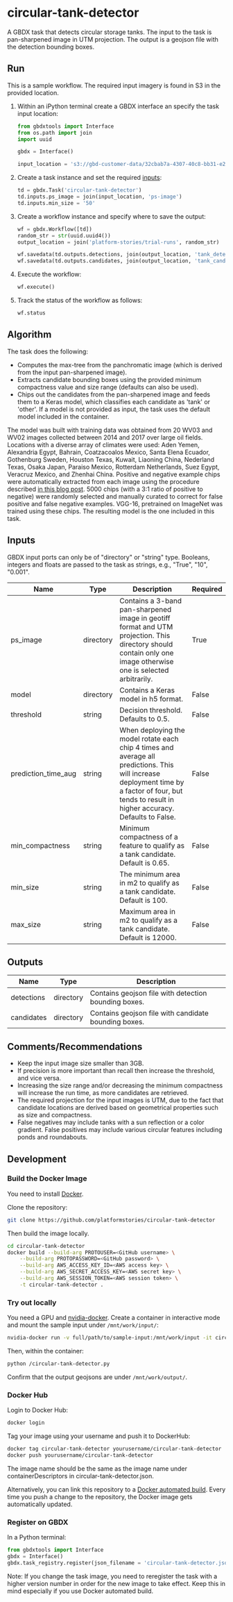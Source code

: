 # circular-tank-detector

A GBDX task that detects circular storage tanks. The input to the task is pan-sharpened image in UTM projection. The output is a geojson file with the detection bounding boxes.

## Run

This is a sample workflow. The required input imagery is found in S3 in the provided location.

1. Within an iPython terminal create a GBDX interface an specify the task input location:

    ```python
    from gbdxtools import Interface
    from os.path import join
    import uuid

    gbdx = Interface()

    input_location = 's3://gbd-customer-data/32cbab7a-4307-40c8-bb31-e2de32f940c2/platform-stories/circular-tank-detector/'
    ```

2. Create a task instance and set the required [inputs](#inputs):

    ```python
    td = gbdx.Task('circular-tank-detector')
    td.inputs.ps_image = join(input_location, 'ps-image')
    td.inputs.min_size = '50'
    ```

3. Create a workflow instance and specify where to save the output:

    ```python
    wf = gbdx.Workflow([td])
    random_str = str(uuid.uuid4())
    output_location = join('platform-stories/trial-runs', random_str)

    wf.savedata(td.outputs.detections, join(output_location, 'tank_detections'))
    wf.savedata(td.outputs.candidates, join(output_location, 'tank_candidates'))
    ```

5. Execute the workflow:

    ```python
    wf.execute()
    ```

6. Track the status of the workflow as follows:

    ```python
    wf.status
    ```

## Algorithm

The task does the following:

+ Computes the max-tree from the panchromatic image (which is derived from the input pan-sharpened image).
+ Extracts candidate bounding boxes using the provided minimum compactness value and size range (defaults can also be used).
+ Chips out the candidates from the pan-sharpened image and feeds them to a Keras model, which classifies each candidate as 'tank' or 'other'. If a model is not provided as input, the task uses the default model included in the container.

The model was built with training data was obtained from 20 WV03 and WV02 images collected between 2014 and 2017 over large oil fields. Locations with a diverse array of climates were used: Aden Yemen, Alexandria Egypt, Bahrain, Coatzacoalos Mexico, Santa Elena Ecuador, Gothenburg Sweden, Houston Texas, Kuwait, Liaoning China, Nederland Texas, Osaka Japan, Paraiso Mexico, Rotterdam Netherlands, Suez Egypt, Veracruz Mexico, and Zhenhai China. Positive and negative example chips were automatically extracted from each image using the procedure described [in this blog post](gbdxstories.digitalglobe.com/circular-tanks). 5000 chips (with a 3:1 ratio of positive to negative) were randomly selected and manually curated to correct for false positive and false negative examples. VGG-16, pretrained on ImageNet was trained using these chips. The resulting model is the one included in this task.


## Inputs

GBDX input ports can only be of "directory" or "string" type. Booleans, integers and floats are passed to the task as strings, e.g., "True", "10", "0.001".

| Name  | Type | Description | Required |
|---|---|---|---|
| ps_image | directory | Contains a 3-band pan-sharpened image in geotiff format and UTM projection. This directory should contain only one image otherwise one is selected arbitrarily. | True |
| model | directory | Contains a Keras model in h5 format. | False |
| threshold | string | Decision threshold. Defaults to 0.5. | False |
| prediction_time_aug | string | When deploying the model rotate each chip 4 times and average all predictions. This will increase deployment time by a factor of four, but tends to result in higher accuracy. Defaults to False. | False |
| min_compactness | string | Minimum compactness of a feature to qualify as a tank candidate. Default is 0.65. | False |
| min_size | string | The minimum area in m2 to qualify as a tank candidate. Default is 100. | False |
| max_size | string | Maximum area in m2 to qualify as a tank candidate. Default is 12000. | False |


## Outputs

| Name  | Type | Description |
|---|---|---|
| detections | directory | Contains geojson file with detection bounding boxes. |
| candidates | directory | Contains geojson file with candidate bounding boxes. |

## Comments/Recommendations

+ Keep the input image size smaller than 3GB.
+ If precision is more important than recall then increase the threshold, and vice versa.
+ Increasing the size range and/or decreasing the minimum compactness will increase the run time, as more candidates are retrieved.
+ The required projection for the input images is UTM, due to the fact that candidate locations are derived based on geometrical properties such as size and compactness.
+ False negatives may include tanks with a sun reflection or a color gradient. False positives may include various circular features including ponds and roundabouts.


## Development

### Build the Docker Image

You need to install [Docker](https://docs.docker.com/engine/installation).

Clone the repository:

```bash
git clone https://github.com/platformstories/circular-tank-detector
```

Then build the image locally. 

```bash
cd circular-tank-detector
docker build --build-arg PROTOUSER=<GitHub username> \
    --build-arg PROTOPASSWORD=<GitHub password> \
    --build-arg AWS_ACCESS_KEY_ID=<AWS access key> \
    --build-arg AWS_SECRET_ACCESS_KEY=<AWS secret key> \
    --build-arg AWS_SESSION_TOKEN=<AWS session token> \
    -t circular-tank-detector .
```

### Try out locally

You need a GPU and [nvidia-docker](https://github.com/NVIDIA/nvidia-docker). Create a container in interactive mode and mount the sample input under `/mnt/work/input/`:

```bash
nvidia-docker run -v full/path/to/sample-input:/mnt/work/input -it circular-tank-detector
```

Then, within the container:

```bash
python /circular-tank-detector.py
```

Confirm that the output geojsons are under `/mnt/work/output/`.

### Docker Hub

Login to Docker Hub:

```bash
docker login
```

Tag your image using your username and push it to DockerHub:

```bash
docker tag circular-tank-detector yourusername/circular-tank-detector
docker push yourusername/circular-tank-detector
```

The image name should be the same as the image name under containerDescriptors in circular-tank-detector.json.

Alternatively, you can link this repository to a [Docker automated build](https://docs.docker.com/docker-hub/builds/). Every time you push a change to the repository, the Docker image gets automatically updated.

### Register on GBDX

In a Python terminal:
```python
from gbdxtools import Interface
gbdx = Interface()
gbdx.task_registry.register(json_filename = 'circular-tank-detector.json')
```

Note: If you change the task image, you need to reregister the task with a higher version number in order for the new image to take effect. Keep this in mind especially if you use Docker automated build.
